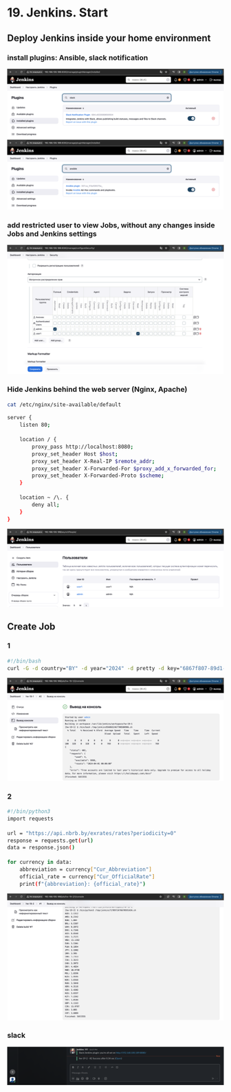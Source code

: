 # 19. Jenkins. Start
## Deploy Jenkins inside your home environment
### install plugins: Ansible, slack notification
![plugins-slack](https://github.com/ussnorma/Git.Hosting.03/blob/main/screnshots/%D0%A1%D0%BD%D0%B8%D0%BC%D0%BE%D0%BA%20%D1%8D%D0%BA%D1%80%D0%B0%D0%BD%D0%B0%202024-03-27%20%D0%B2%2021.53.58.png?raw=true)
![plugins-ansible](https://github.com/ussnorma/Git.Hosting.03/blob/main/screnshots/%D0%A1%D0%BD%D0%B8%D0%BC%D0%BE%D0%BA%20%D1%8D%D0%BA%D1%80%D0%B0%D0%BD%D0%B0%202024-03-27%20%D0%B2%2021.54.14.png?raw=true)
### add restricted user to view Jobs, without any changes inside Jobs and Jenkins settings
![user](https://github.com/ussnorma/Git.Hosting.03/blob/main/screnshots/%D0%A1%D0%BD%D0%B8%D0%BC%D0%BE%D0%BA%20%D1%8D%D0%BA%D1%80%D0%B0%D0%BD%D0%B0%202024-03-27%20%D0%B2%2021.53.21.png?raw=true)
### Hide Jenkins behind the web server (Nginx, Apache)

```bash
cat /etc/nginx/site-available/default
```
```bash
server {
    listen 80;

    location / {
        proxy_pass http://localhost:8080;
        proxy_set_header Host $host;
        proxy_set_header X-Real-IP $remote_addr;
        proxy_set_header X-Forwarded-For $proxy_add_x_forwarded_for;
        proxy_set_header X-Forwarded-Proto $scheme;
    }

    location ~ /\. {
        deny all;
    }
}
```
![nginx](https://github.com/ussnorma/Git.Hosting.03/blob/main/screnshots/%D0%A1%D0%BD%D0%B8%D0%BC%D0%BE%D0%BA%20%D1%8D%D0%BA%D1%80%D0%B0%D0%BD%D0%B0%202024-03-27%20%D0%B2%2022.04.53.png?raw=true)

## Create Job

### 1
```bash
#!/bin/bash
curl -G -d country="BY" -d year="2024" -d pretty -d key="6867f807-89d1-426a-91a6-36783f177f25" "https://holidayapi.com/v1/holidays"

```
![job1](https://github.com/ussnorma/Git.Hosting.03/blob/main/screnshots/%D0%A1%D0%BD%D0%B8%D0%BC%D0%BE%D0%BA%20%D1%8D%D0%BA%D1%80%D0%B0%D0%BD%D0%B0%202024-03-27%20%D0%B2%2022.23.52.png?raw=true)
### 2
```bash
#!/bin/python3
import requests

url = "https://api.nbrb.by/exrates/rates?periodicity=0"
response = requests.get(url)
data = response.json()

for currency in data:
    abbreviation = currency["Cur_Abbreviation"]
    official_rate = currency["Cur_OfficialRate"]
    print(f"{abbreviation}: {official_rate}")
```
![job2](https://github.com/ussnorma/Git.Hosting.03/blob/main/screnshots/%D0%A1%D0%BD%D0%B8%D0%BC%D0%BE%D0%BA%20%D1%8D%D0%BA%D1%80%D0%B0%D0%BD%D0%B0%202024-03-27%20%D0%B2%2022.31.20.png?raw=true)
### slack
![slack](https://github.com/ussnorma/Git.Hosting.03/blob/main/screnshots/%D0%A1%D0%BD%D0%B8%D0%BC%D0%BE%D0%BA%20%D1%8D%D0%BA%D1%80%D0%B0%D0%BD%D0%B0%202024-03-27%20%D0%B2%2022.39.10.png?raw=true)